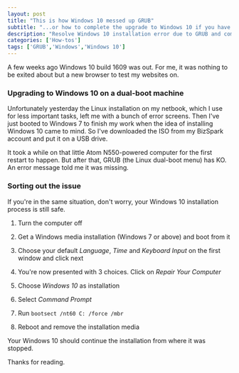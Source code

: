 ```yaml
--- 
layout: post
title: "This is how Windows 10 messed up GRUB"
subtitle: "...or how to complete the upgrade to Windows 10 if you have dual-boot"
description: "Resolve Windows 10 installation error due to GRUB and complete the installation"
categories: ['How-tos']
tags: ['GRUB','Windows','Windows 10']
---
```


A few weeks ago Windows 10 build 1609 was out. For me, it was nothing to be exited about but a new browser to test my websites on.

### Upgrading to Windows 10 on a dual-boot machine

Unfortunately yesterday the Linux installation on my netbook, which I use for less important tasks, left me with a bunch of error screens. Then I've just booted to Windows 7 to finish my work when the idea of installing Windows 10 came to mind. So I've downloaded the ISO from my BizSpark account and put it on a USB drive. 

It took a while on that little Atom N550-powered computer for the first restart to happen. But after that, GRUB (the Linux dual-boot menu) has KO. An error message told me it was missing.

### Sorting out the issue

If you're in the same situation, don't worry, your Windows 10 installation process is still safe.

1. Turn the computer off

2. Get a Windows media installation (Windows 7 or above) and boot from it

3. Choose your default *Language*, *Time* and *Keyboard Input* on the first window and click next

4. You're now presented with 3 choices. Click on *Repair Your Computer*

5. Choose *Windows 10* as installation

6. Select *Command Prompt*

7. Run `bootsect /nt60 C: /force /mbr`

8. Reboot and remove the installation media

Your Windows 10 should continue the installation from where it was stopped.

Thanks for reading.

